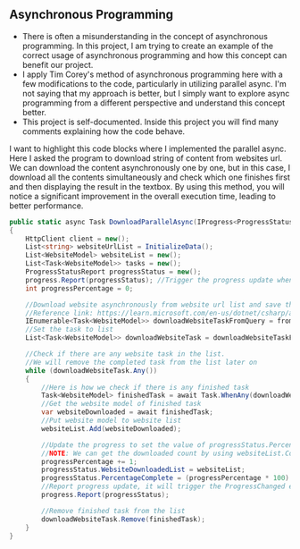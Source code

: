 ## Asynchronous Programming
- There is often a misunderstanding in the concept of asynchronous programming. In this project, I am trying to create an example of the correct usage of asynchronous programming and how this concept can benefit our project.
- I apply Tim Corey's method of asynchronous programming here with a few modifications to the code, particularly in utilizing parallel async. I'm not saying that my approach is better, but I simply want to explore async programming from a different perspective and understand this concept better.
- This project is self-documented. Inside this project you will find many comments explaining how the code behave.

I want to highlight this code blocks where I implemented the parallel async.
Here I asked the program to download string of content from websites url.
We can download the content asynchronously one by one, but in this case, I download all the contents simultaneously and check which one finishes first and then displaying the result in the textbox.
By using this method, you will notice a significant improvement in the overall execution time, leading to better performance.

```cs
public static async Task DownloadParallelAsync(IProgress<ProgressStatusReport> progress)
{
    HttpClient client = new();
    List<string> websiteUrlList = InitializeData();
    List<WebsiteModel> websiteList = new();
    List<Task<WebsiteModel>> tasks = new();
    ProgressStatusReport progressStatus = new();
    progress.Report(progressStatus); //Trigger the progress update when data has no content so the progress bar will start from zero
    int progressPercentage = 0;

    //Download website asynchronously from website url list and save the task to the IEnumerable
    //Reference link: https://learn.microsoft.com/en-us/dotnet/csharp/asynchronous-programming/start-multiple-async-tasks-and-process-them-as-they-complete
    IEnumerable<Task<WebsiteModel>> downloadWebsiteTaskFromQuery = from webisteUrl in websiteUrlList select DownloadWebsiteFromUrlAsync(webisteUrl, client);
    //Set the task to list
    List<Task<WebsiteModel>> downloadWebsiteTask = downloadWebsiteTaskFromQuery.ToList();

    //Check if there are any website task in the list.
    //We will remove the completed task from the list later on
    while (downloadWebsiteTask.Any())
    {
        //Here is how we check if there is any finished task
        Task<WebsiteModel> finishedTask = await Task.WhenAny(downloadWebsiteTask);
        //Get the website model of finished task
        var websiteDownloaded = await finishedTask;
        //Put website model to website list
        websiteList.Add(websiteDownloaded);

        //Update the progress to set the value of progressStatus.PercentageComplete
        //NOTE: We can get the downloaded count by using websiteList.Count(), but we want to separate the progressPercentage just to make it readable
        progressPercentage += 1;
        progressStatus.WebsiteDownloadedList = websiteList;
        progressStatus.PercentageComplete = (progressPercentage * 100) / websiteUrlList.Count;
        //Report progress update, it will trigger the ProgressChanged event handler
        progress.Report(progressStatus);

        //Remove finished task from the list
        downloadWebsiteTask.Remove(finishedTask);
    }
}
```
